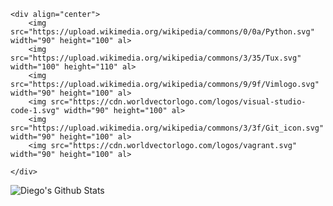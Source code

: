 
    <div align="center">
        <img src="https://upload.wikimedia.org/wikipedia/commons/0/0a/Python.svg" width="90" height="100" al>
        <img src="https://upload.wikimedia.org/wikipedia/commons/3/35/Tux.svg" width="100" height="110" al>
        <img src="https://upload.wikimedia.org/wikipedia/commons/9/9f/Vimlogo.svg" width="90" height="100" al>
        <img src="https://cdn.worldvectorlogo.com/logos/visual-studio-code-1.svg" width="90" height="100" al>
        <img src="https://upload.wikimedia.org/wikipedia/commons/3/3f/Git_icon.svg" width="90" height="100" al>
        <img src="https://cdn.worldvectorlogo.com/logos/vagrant.svg" width="90" height="100" al>

    </div>


![Diego's Github Stats](https://github-readme-stats.vercel.app/api?username=diego5896&show_icons=true&theme=radical)

